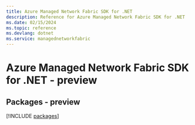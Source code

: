 ```yaml
---
title: Azure Managed Network Fabric SDK for .NET
description: Reference for Azure Managed Network Fabric SDK for .NET
ms.date: 02/15/2024
ms.topic: reference
ms.devlang: dotnet
ms.service: managednetworkfabric
---
```

# Azure Managed Network Fabric SDK for .NET - preview
## Packages - preview
[!INCLUDE [packages](managed-network-fabric-index.md)]